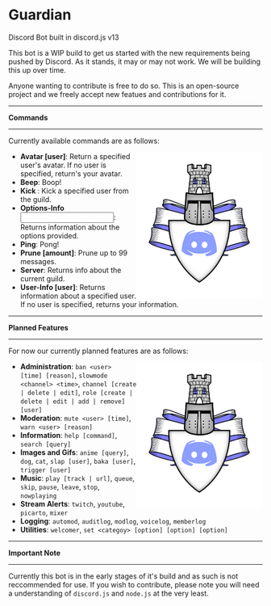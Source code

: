 # Guardian
Discord Bot built in discord.js v13


This bot is a WIP build to get us started with the new requirements being pushed by Discord. As it stands, it may or may not work. 
We will be building this up over time.

Anyone wanting to contribute is free to do so. This is an open-source project and we freely accept new featues and contributions for it.

---

**Commands**

---

Currently available commands are as follows:

<img align="right" width="250" src="Guardian.png">

 * **Avatar [user]**: Return a specified user's avatar. If no user is specified, return's your avatar. 
 * **Beep**: Boop!
 * **Kick <user>**: Kick a specified user from the guild. 
 * **Options-Info <input>**: Returns information about the options provided.
 * **Ping**: Pong!
 * **Prune [amount]**: Prune up to 99 messages. 
 * **Server**: Returns info about the current guild.
 * **User-Info [user]**: Returns information about a specified user. If no user is specified, returns your information. 

---

**Planned Features**

---

For now our currently planned features are as follows:

<img align="right" width="250" src="Guardian.png">

 * **Administration**: `ban <user> [time] [reason]`, `slowmode <channel> <time>`, `channel [create | delete | edit]`, `role [create | delete | edit | add | remove] [user]` 
 * **Moderation**: `mute <user> [time]`, `warn <user> [reason]`
 * **Information**: `help [command]`, `search [query]`
 * **Images and Gifs**: `anime [query]`, `dog`, `cat`, `slap [user]`, `baka [user]`, `trigger [user]`
 * **Music**: `play [track | url]`, `queue`, `skip`, `pause`, `leave`, `stop`, `nowplaying`
 * **Stream Alerts**: `twitch`, `youtube`, `picarto`, `mixer`
 * **Logging**: `automod`, `auditlog`, `modlog`, `voicelog`, `memberlog`
 * **Utilities**: `welcomer`, `set <categoy> [option] [option] [option]`
 
 ---

**Important Note**

---

 Currently this bot is in the early stages of it's build and as such is not reccommended for use. If you wish to contribute, please note you will need a understanding of `discord.js` and `node.js` at the very least.
